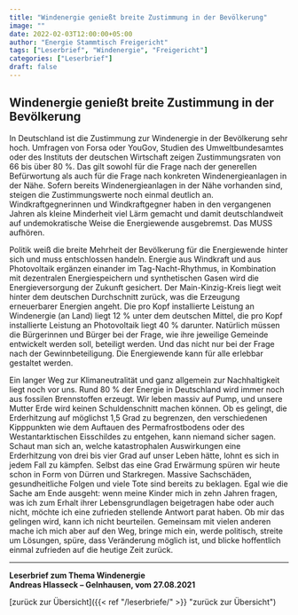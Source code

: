 ```yaml
---
title: "Windenergie genießt breite Zustimmung in der Bevölkerung"
image: ""
date: 2022-02-03T12:00:00+05:00
author: "Energie Stammtisch Freigericht"
tags: ["Leserbrief", "Windenergie", "Freigericht"]
categories: ["Leserbrief"]
draft: false
---
```


## Windenergie genießt breite Zustimmung in der Bevölkerung

In Deutschland ist die Zustimmung zur Windenergie in der Bevölkerung sehr hoch. Umfragen von Forsa oder YouGov, Studien des Umweltbundesamtes oder des Instituts der deutschen Wirtschaft zeigen Zustimmungsraten von 66 bis über 80 %. Das gilt sowohl für die Frage nach der generellen Befürwortung als auch für die Frage nach konkreten Windenergieanlagen in der Nähe. Sofern bereits Windenergieanlagen in der Nähe vorhanden sind, steigen die Zustimmungswerte noch einmal deutlich an. Windkraftgegnerinnen und Windkraftgegner haben in den vergangenen Jahren als kleine Minderheit viel Lärm gemacht und damit deutschlandweit auf undemokratische Weise die Energiewende ausgebremst. Das MUSS aufhören.  

Politik weiß die breite Mehrheit der Bevölkerung für die Energiewende hinter sich und muss entschlossen handeln. Energie aus Windkraft und aus Photovoltaik ergänzen einander im Tag-Nacht-Rhythmus, in Kombination mit dezentralen Energiespeichern und synthetischen Gasen wird die Energieversorgung der Zukunft gesichert. Der Main-Kinzig-Kreis liegt weit hinter dem deutschen Durchschnitt zurück, was die Erzeugung erneuerbarer Energien angeht. Die pro Kopf installierte Leistung an Windenergie (an Land) liegt 12 % unter dem deutschen Mittel, die pro Kopf installierte Leistung an Photovoltaik liegt 40 % darunter. Natürlich müssen die Bürgerinnen und Bürger bei der Frage, wie ihre jeweilige Gemeinde entwickelt werden soll, beteiligt werden. Und das nicht nur bei der Frage nach der Gewinnbeteiligung. Die Energiewende kann für alle erlebbar gestaltet werden.  

Ein langer Weg zur Klimaneutralität und ganz allgemein zur Nachhaltigkeit liegt noch vor uns. Rund 80 % der Energie in Deutschland wird immer noch aus fossilen Brennstoffen erzeugt. Wir leben massiv auf Pump, und unsere Mutter Erde wird keinen Schuldenschnitt machen können. Ob es gelingt, die Erderhitzung auf möglichst 1,5 Grad zu begrenzen, den verschiedenen Kipppunkten wie dem Auftauen des Permafrostbodens oder des Westantarktischen Eisschildes zu entgehen, kann niemand sicher sagen. Schaut man sich an, welche katastrophalen Auswirkungen eine Erderhitzung von drei bis vier Grad auf unser Leben hätte, lohnt es sich in jedem Fall zu kämpfen. Selbst das eine Grad Erwärmung spüren wir heute schon in Form von Dürren und Starkregen. Massive Sachschäden, gesundheitliche Folgen und viele Tote sind bereits zu beklagen. Egal wie die Sache am Ende ausgeht: wenn meine Kinder mich in zehn Jahren fragen, was ich zum Erhalt ihrer Lebensgrundlagen beigetragen habe oder auch nicht, möchte ich eine zufrieden stellende Antwort parat haben. Ob mir das gelingen wird, kann ich nicht beurteilen. Gemeinsam mit vielen anderen mache ich mich aber auf den Weg, bringe mich ein, werde politisch, streite um Lösungen, spüre, dass Veränderung möglich ist, und blicke hoffentlich einmal zufrieden auf die heutige Zeit zurück.

 
   
<hr>
   
**Leserbrief zum Thema Windenergie**  
**Andreas Hlasseck  – Gelnhausen, vom 27.08.2021**

  
[zurück zur Übersicht]({{< ref "/leserbriefe/" >}} "zurück zur Übersicht")

